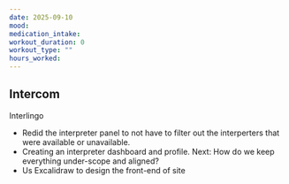 ```yaml
---
date: 2025-09-10
mood: 
medication_intake: 
workout_duration: 0
workout_type: ""
hours_worked:
---
```

## Intercom
Interlingo 
- Redid the interpreter panel to not have to filter out the interperters that were available or unavailable.
- Creating an interpreter dashboard and profile. 
Next: How do we keep everything under-scope and aligned? 
- Us Excalidraw to design the front-end of site